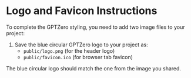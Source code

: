 ﻿# Logo and Favicon Instructions

To complete the GPTZero styling, you need to add two image files to your project:

1. Save the blue circular GPTZero logo to your project as:
   - `public/logo.png` (for the header logo) 
   - `public/favicon.ico` (for browser tab favicon)

The blue circular logo should match the one from the image you shared.